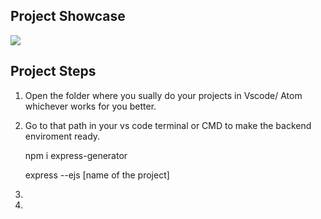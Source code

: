 ## Project Showcase
<img src="https://github.com/NishitaErvantikar9/Backend-Projects/blob/main/Media/Animation.gif">

## Project Steps
1. Open the folder where you sually do your projects in Vscode/ Atom whichever works for you better.

2. Go to that path in your vs code terminal or CMD to make the backend enviroment ready.

      npm i express-generator 

      express --ejs [name of the project]
5. 
6. 
